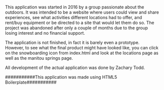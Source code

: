 This application was started in 2016 by a group passionate about the outdoors. It was intended to be a website where users could view and share experiences, see what activities different locations had to offer, and rent/buy equipment or be directed to a site that would let them do so. The project was abandoned after only a couple of months due to the group losing interest and no financial support. 

The application is not finished, in fact it is barely even a prototype. However, to see what the final product might have looked like, you can click on the snowboarding icon from index.html and look at the locations page as well as the manitou springs page.

All development of the actual application was done by Zachary Todd. 



###########This application was made using HTML5 Boilerplate###########
